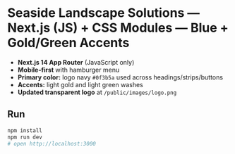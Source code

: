 
# Seaside Landscape Solutions — Next.js (JS) + CSS Modules — Blue + Gold/Green Accents

- **Next.js 14 App Router** (JavaScript only)
- **Mobile-first** with hamburger menu
- **Primary color:** logo navy `#0f3b5a` used across headings/strips/buttons
- **Accents:** light gold and light green washes
- **Updated transparent logo** at `/public/images/logo.png`

## Run
```bash
npm install
npm run dev
# open http://localhost:3000
```
